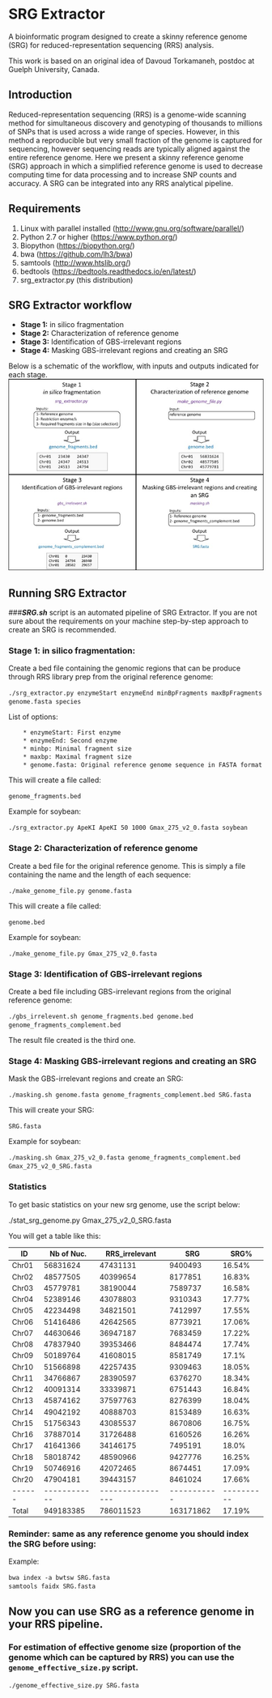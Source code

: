 # SRG Extractor

A bioinformatic program designed to create a skinny reference genome (SRG) for reduced-representation sequencing (RRS) analysis.

This work is based on an original idea of Davoud Torkamaneh, postdoc at Guelph University, Canada.


## Introduction

Reduced-representation sequencing (RRS) is a genome-wide scanning method for simultaneous
discovery and genotyping of thousands to millions of SNPs that is used across a wide range
of species. However, in this method a reproducible but very small fraction of the genome is
captured for sequencing, however sequencing reads are typically aligned against the entire 
reference genome. Here we present a skinny reference genome (SRG) approach in which a 
simplified reference genome is used to decrease computing time for data processing and
to increase SNP counts and accuracy. A SRG can be integrated into any RRS analytical pipeline.  

## Requirements

1. Linux with parallel installed (http://www.gnu.org/software/parallel/)  
2. Python 2.7 or higher (https://www.python.org/) 
3. Biopython (https://biopython.org/)
4. bwa (https://github.com/lh3/bwa)  
5. samtools (http://www.htslib.org/)  
6. bedtools (https://bedtools.readthedocs.io/en/latest/)  
7. srg_extractor.py (this distribution) 


## SRG Extractor workflow

* **Stage 1:** in silico fragmentation
* **Stage 2:** Characterization of reference genome
* **Stage 3:** Identification of GBS-irrelevant regions
* **Stage 4:** Masking GBS-irrelevant regions and creating an SRG


Below is a schematic of the workflow, with inputs and outputs indicated for each stage.
![Scheme](images/srg_ext_workflow.jpg)




## Running SRG Extractor
###***SRG.sh*** script is an automated pipeline of SRG Extractor.
If you are not sure about the requirements on your machine step-by-step approach to create an SRG is recommended.


### Stage 1: in silico fragmentation:

Create a bed file containing the genomic regions that can be produce through RRS library prep from the original reference genome:


```./srg_extractor.py enzymeStart enzymeEnd minBpFragments maxBpFragments genome.fasta species``` 
	
	
	
List of options:

		* enzymeStart: First enzyme     
		* enzymeEnd: Second enzyme 
		* minbp: Minimal fragment size  
		* maxbp: Maximal fragment size  
		* genome.fasta: Original reference genome sequence in FASTA format  
		
	
This will create a file called: 

```genome_fragments.bed ```  

	
Example for soybean:		
	
```./srg_extractor.py ApeKI ApeKI 50 1000 Gmax_275_v2_0.fasta soybean```


  
### Stage 2: Characterization of reference genome	

Create a bed file for the original reference genome. This is simply a file containing the name and the length of each sequence: 

```./make_genome_file.py genome.fasta``` 

This will create a file called:

```genome.bed```  
	
Example for soybean:
	
```./make_genome_file.py Gmax_275_v2_0.fasta```



### Stage 3: Identification of GBS-irrelevant regions

Create a bed file including GBS-irrelevant regions from the original reference genome:
	
```./gbs_irrelevent.sh genome_fragments.bed genome.bed genome_fragments_complement.bed```

The result file created is the third one.  

 
### Stage 4: Masking GBS-irrelevant regions and creating an SRG

Mask the GBS-irrelevant regions and create an SRG:
	
```./masking.sh genome.fasta genome_fragments_complement.bed SRG.fasta```
	
This will create your SRG:
	
```SRG.fasta```


Example for soybean:
	
```./masking.sh Gmax_275_v2_0.fasta genome_fragments_complement.bed Gmax_275_v2_0_SRG.fasta```
  


### Statistics

To get basic statistics on your new srg genome, use the script below:

./stat_srg_genome.py Gmax_275_v2_0_SRG.fasta

You will get a table like this:  

|  ID  | Nb of Nuc. | RRS_irrelevant |   SRG     |   SRG%   |
|------|------------|----------------|-----------|----------|
|Chr01 |  56831624  |     47431131   |   9400493 |  16.54%  |
|Chr02 |  48577505  |     40399654   |   8177851 |  16.83%  |
|Chr03 |  45779781  |     38190044   |   7589737 |  16.58%  |
|Chr04 |  52389146  |     43078803   |   9310343 |  17.77%  |
|Chr05 |  42234498  |     34821501   |   7412997 |  17.55%  |
|Chr06 |  51416486  |     42642565   |   8773921 |  17.06%  |
|Chr07 |  44630646  |     36947187   |   7683459 |  17.22%  |
|Chr08 |  47837940  |     39353466   |   8484474 |  17.74%  |
|Chr09 |  50189764  |     41608015   |   8581749 |  17.1%   |
|Chr10 |  51566898  |     42257435   |   9309463 |  18.05%  |
|Chr11 |  34766867  |     28390597   |   6376270 |  18.34%  |
|Chr12 |  40091314  |     33339871   |   6751443 |  16.84%  |
|Chr13 |  45874162  |     37597763   |   8276399 |  18.04%  |
|Chr14 |  49042192  |     40888703   |   8153489 |  16.63%  |
|Chr15 |  51756343  |     43085537   |   8670806 |  16.75%  |
|Chr16 |  37887014  |     31726488   |   6160526 |  16.26%  |
|Chr17 |  41641366  |     34146175   |   7495191 |  18.0%   |
|Chr18 |  58018742  |     48590966   |   9427776 |  16.25%  |
|Chr19 |  50746916  |     42072465   |   8674451 |  17.09%  |
|Chr20 |  47904181  |     39443157   |   8461024 |  17.66%  |
|------|------------|----------------|-----------|----------|
|Total | 949183385  |    786011523   | 163171862 |  17.19%  |



### **Reminder:** same as any reference genome you should index the SRG before using:


Example:
	
```bwa index -a bwtsw SRG.fasta```  
```samtools faidx SRG.fasta```  



## Now you can use SRG as a reference genome in your RRS pipeline.

### For estimation of effective genome size (proportion of the genome which can be captured by RRS) you can use the ```genome_effective_size.py``` script.

```./genome_effective_size.py SRG.fasta```

